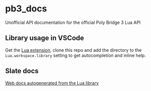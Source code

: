 # pb3_docs
Unofficial API documentation for the official Poly Bridge 3 Lua API

## Library usage in VSCode
Get the [Lua extension](https://marketplace.visualstudio.com/items?itemName=sumneko.lua), clone this repo and add the directory to the `Lua.workspace.library` setting to get autocompletion and inline help.

## Slate docs
[Web docs autogenerated from the Lua library](https://dregu.github.io/pb3_docs/)
